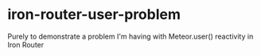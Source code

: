 iron-router-user-problem
========================

Purely to demonstrate a problem I'm having with Meteor.user() reactivity in Iron Router
